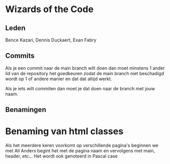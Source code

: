 # Wizards of the Code

## Leden
Bence Kazari,
Dennis Duckaert,
Exan Fabry

## Commits
Als je een commit naar de main branch wilt doen dan moet minstens 1 ander lid van de repository het goedkeuren zodat de main branch niet beschadigd wordt op 1 of andere manier en dat dat altijd werkt. 

Als je iets wilt commiten dan moet je dat doen naar de branch met jouw naam.  

## Benamingen
# Benaming van html classes
Als het meerdere keren voorkomt op verschillende pagina's beginnen we met All
Anders begint het met de pagina naam en vervolgens met main, header, etc...
Het wordt ook genoteerd in Pascal case
